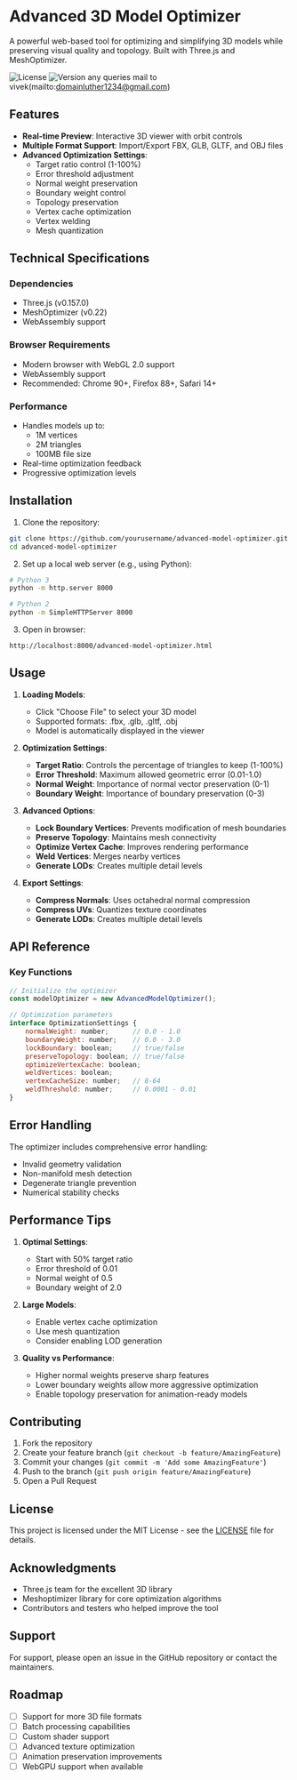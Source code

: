 # Advanced 3D Model Optimizer

A powerful web-based tool for optimizing and simplifying 3D models while preserving visual quality and topology. Built with Three.js and MeshOptimizer.

![License](https://img.shields.io/badge/license-MIT-blue.svg)
![Version](https://img.shields.io/badge/version-1.0.0-green.svg)
any queries
mail to vivek(mailto:domainluther1234@gmail.com)
## Features

- **Real-time Preview**: Interactive 3D viewer with orbit controls
- **Multiple Format Support**: Import/Export FBX, GLB, GLTF, and OBJ files
- **Advanced Optimization Settings**:
  - Target ratio control (1-100%)
  - Error threshold adjustment
  - Normal weight preservation
  - Boundary weight control
  - Topology preservation
  - Vertex cache optimization
  - Vertex welding
  - Mesh quantization

## Technical Specifications

### Dependencies

- Three.js (v0.157.0)
- MeshOptimizer (v0.22)
- WebAssembly support

### Browser Requirements

- Modern browser with WebGL 2.0 support
- WebAssembly support
- Recommended: Chrome 90+, Firefox 88+, Safari 14+

### Performance

- Handles models up to:
  - 1M vertices
  - 2M triangles
  - 100MB file size
- Real-time optimization feedback
- Progressive optimization levels

## Installation

1. Clone the repository:
```bash
git clone https://github.com/yourusername/advanced-model-optimizer.git
cd advanced-model-optimizer
```

2. Set up a local web server (e.g., using Python):
```bash
# Python 3
python -m http.server 8000

# Python 2
python -m SimpleHTTPServer 8000
```

3. Open in browser:
```
http://localhost:8000/advanced-model-optimizer.html
```

## Usage

1. **Loading Models**:
   - Click "Choose File" to select your 3D model
   - Supported formats: .fbx, .glb, .gltf, .obj
   - Model is automatically displayed in the viewer

2. **Optimization Settings**:
   - **Target Ratio**: Controls the percentage of triangles to keep (1-100%)
   - **Error Threshold**: Maximum allowed geometric error (0.01-1.0)
   - **Normal Weight**: Importance of normal vector preservation (0-1)
   - **Boundary Weight**: Importance of boundary preservation (0-3)

3. **Advanced Options**:
   - **Lock Boundary Vertices**: Prevents modification of mesh boundaries
   - **Preserve Topology**: Maintains mesh connectivity
   - **Optimize Vertex Cache**: Improves rendering performance
   - **Weld Vertices**: Merges nearby vertices
   - **Generate LODs**: Creates multiple detail levels

4. **Export Settings**:
   - **Compress Normals**: Uses octahedral normal compression
   - **Compress UVs**: Quantizes texture coordinates
   - **Generate LODs**: Creates multiple detail levels

## API Reference

### Key Functions

```javascript
// Initialize the optimizer
const modelOptimizer = new AdvancedModelOptimizer();

// Optimization parameters
interface OptimizationSettings {
    normalWeight: number;      // 0.0 - 1.0
    boundaryWeight: number;    // 0.0 - 3.0
    lockBoundary: boolean;     // true/false
    preserveTopology: boolean; // true/false
    optimizeVertexCache: boolean;
    weldVertices: boolean;
    vertexCacheSize: number;   // 8-64
    weldThreshold: number;     // 0.0001 - 0.01
}
```

## Error Handling

The optimizer includes comprehensive error handling:
- Invalid geometry validation
- Non-manifold mesh detection
- Degenerate triangle prevention
- Numerical stability checks

## Performance Tips

1. **Optimal Settings**:
   - Start with 50% target ratio
   - Error threshold of 0.01
   - Normal weight of 0.5
   - Boundary weight of 2.0

2. **Large Models**:
   - Enable vertex cache optimization
   - Use mesh quantization
   - Consider enabling LOD generation

3. **Quality vs Performance**:
   - Higher normal weights preserve sharp features
   - Lower boundary weights allow more aggressive optimization
   - Enable topology preservation for animation-ready models

## Contributing

1. Fork the repository
2. Create your feature branch (`git checkout -b feature/AmazingFeature`)
3. Commit your changes (`git commit -m 'Add some AmazingFeature'`)
4. Push to the branch (`git push origin feature/AmazingFeature`)
5. Open a Pull Request

## License

This project is licensed under the MIT License - see the [LICENSE](LICENSE) file for details.

## Acknowledgments

- Three.js team for the excellent 3D library
- Meshoptimizer library for core optimization algorithms
- Contributors and testers who helped improve the tool

## Support

For support, please open an issue in the GitHub repository or contact the maintainers.

## Roadmap

- [ ] Support for more 3D file formats
- [ ] Batch processing capabilities
- [ ] Custom shader support
- [ ] Advanced texture optimization
- [ ] Animation preservation improvements
- [ ] WebGPU support when available 
